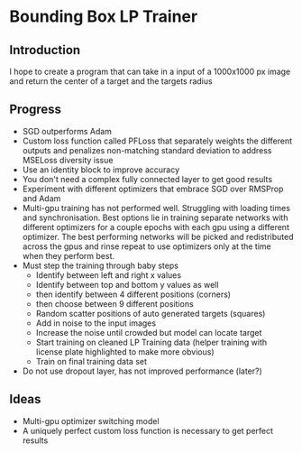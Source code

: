 # Bounding Box LP Trainer

## Introduction
I hope to create a program that can take in a input of a 1000x1000 px image and return the center of a target and the targets radius

## Progress
- SGD outperforms Adam
- Custom loss function called PFLoss that separately weights the different outputs and penalizes non-matching standard deviation to address MSELoss diversity issue
- Use an identity block to improve accuracy
- You don't need a complex fully connected layer to get good results
- Experiment with different optimizers that embrace SGD over RMSProp and Adam
- Multi-gpu training has not performed well. Struggling with loading times and synchronisation. Best options lie in training separate networks with different optimizers for a couple epochs with each gpu using a different optimizer. The best performing networks will be picked and redistributed across the gpus and rinse repeat to use optimizers only at the time when they perform best.
- Must step the training through baby steps
  - Identify between left and right x values
  - Identify between top and bottom y values as well
  - then identify between 4 different positions (corners)
  - then choose between 9 different positions
  - Random scatter positions of auto generated targets (squares)
  - Add in noise to the input images
  - Increase the noise until crowded but model can locate target
  - Start training on cleaned LP Training data (helper training with license plate highlighted to make more obvious)
  - Train on final training data set
- Do not use dropout layer, has not improved performance (later?)

## Ideas
- Multi-gpu optimizer switching model
- A uniquely perfect custom loss function is necessary to get perfect results